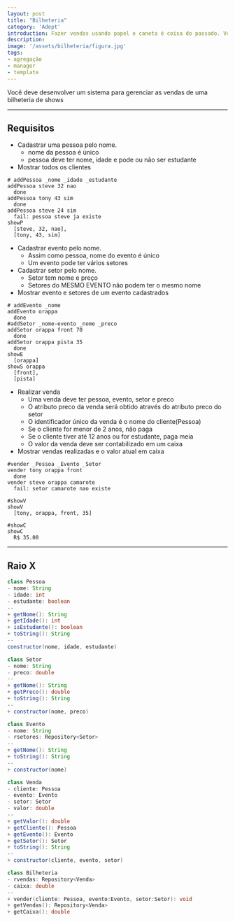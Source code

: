 ```yaml
---
layout: post
title: "Bilheteria"
category: 'Adept'
introduction: Fazer vendas usando papel e caneta é coisa do passado. Você foi contratado para modernizar a bilheteria do seu bairro e trazer ela pro século XXI 
description:
image: '/assets/bilheteria/figura.jpg'
tags:
- agregação
- manager
- template
---
```


Você deve desenvolver um sistema para gerenciar as vendas de uma bilheteria de shows

---

## Requisitos

- Cadastrar uma pessoa pelo nome.
    - nome da pessoa é único
    - pessoa deve ter nome, idade e pode ou não ser estudante
- Mostrar todos os clientes

```
# addPessoa _nome _idade _estudante
addPessoa steve 32 nao
  done
addPessoa tony 43 sim
  done
addPessoa steve 24 sim
  fail: pessoa steve ja existe
showP
  [steve, 32, nao],
  [tony, 43, sim]

```

- Cadastrar evento pelo nome.
    - Assim como pessoa, nome do evento é único
    - Um evento pode ter vários setores
- Cadastrar setor pelo nome.
    - Setor tem nome e preço
    - Setores do MESMO EVENTO não podem ter o mesmo nome
- Mostrar evento e setores de um evento cadastrados

```
# addEvento _nome
addEvento orappa
  done
#addSetor _nome-evento _nome _preco
addSetor orappa front 70
  done
addSetor orappa pista 35
  done
showE
  [orappa]
showS orappa
  [front],
  [pista]

```

- Realizar venda
    - Uma venda deve ter pessoa, evento, setor e preco
    - O atributo preco da venda será obtido através do atributo preco do setor
    - O identificador único da venda é o nome do cliente(Pessoa)
    - Se o cliente for menor de 2 anos, não paga
    - Se o cliente tiver até 12 anos ou for estudante, paga meia
    - O valor da venda deve ser contabilizado em um caixa
- Mostrar vendas realizadas e o valor atual em caixa

```
#vender _Pessoa _Evento _Setor
vender tony orappa front
  done
vender steve orappa camarote
  fail: setor camarote nao existe

#showV
showV
  [tony, orappa, front, 35]

#showC
showC
  R$ 35.00
```
---
## Raio X

````java
class Pessoa
- nome: String
- idade: int
- estudante: boolean
--
+ getNome(): String
+ getIdade(): int
+ isEstudante(): boolean
+ toString(): String
--
constructor(nome, idade, estudante)

class Setor
- nome: String
- preco: double
--
+ getNome(): String
+ getPreco(): double
+ toString(): String
--
+ constructor(nome, preco)

class Evento
- nome: String
- rsetores: Repository<Setor>
--
+ getNome(): String
+ toString(): String
--
+ constructor(nome)

class Venda
- cliente: Pessoa
- evento: Evento
- setor: Setor
- valor: double
--
+ getValor(): double
+ getCliente(): Pessoa
+ getEvento(): Evento
+ getSetor(): Setor
+ toString(): String
--
+ constructor(cliente, evento, setor)
````

```c++
class Bilheteria
- rvendas: Repository<Venda>
- caixa: double
--
+ vender(cliente: Pessoa, evento:Evento, setor:Setor): void
+ getVendas(): Repository<Venda>
+ getCaixa(): double
```
